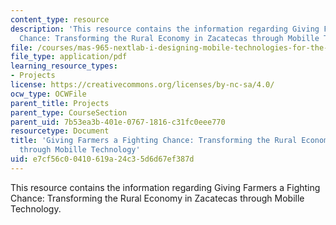```yaml
---
content_type: resource
description: 'This resource contains the information regarding Giving Farmers a Fighting
  Chance: Transforming the Rural Economy in Zacatecas through Mobille Technology.'
file: /courses/mas-965-nextlab-i-designing-mobile-technologies-for-the-next-billion-users-fall-2008/e7cf56c00410619a24c35d6d67ef387d_MITMAS_965F08_farmers_m4.pdf
file_type: application/pdf
learning_resource_types:
- Projects
license: https://creativecommons.org/licenses/by-nc-sa/4.0/
ocw_type: OCWFile
parent_title: Projects
parent_type: CourseSection
parent_uid: 7b53ea3b-401e-0767-1816-c31fc0eee770
resourcetype: Document
title: 'Giving Farmers a Fighting Chance: Transforming the Rural Economy in Zacatecas
  through Mobille Technology'
uid: e7cf56c0-0410-619a-24c3-5d6d67ef387d
---
```

This resource contains the information regarding Giving Farmers a Fighting Chance: Transforming the Rural Economy in Zacatecas through Mobille Technology.